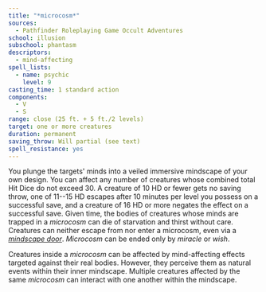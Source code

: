 ```yaml
---
title: "*microcosm*"
sources:
  - Pathfinder Roleplaying Game Occult Adventures
school: illusion
subschool: phantasm
descriptors:
  - mind-affecting
spell_lists:
  - name: psychic
    level: 9
casting_time: 1 standard action
components:
  - V
  - S
range: close (25 ft. + 5 ft./2 levels)
target: one or more creatures
duration: permanent
saving_throw: Will partial (see text)
spell_resistance: yes
---
```


You plunge the targets' minds into a veiled immersive mindscape of your own design. You can affect any number of creatures whose combined total Hit Dice do not exceed 30. A creature of 10 HD or fewer gets no saving throw, one of 11--15 HD escapes after 10 minutes per level you possess on a successful save, and a creature of 16 HD or more negates the effect on a successful save. Given time, the bodies of creatures whose minds are trapped in a *microcosm* can die of starvation and thirst without care. Creatures can neither escape from nor enter a microcosm, even via a [*mindscape door*](/spells/mindscape-door/). *Microcosm* can be ended only by *miracle* or *wish*.

Creatures inside a *microcosm* can be affected by mind-affecting effects targeted against their real bodies. However, they perceive them as natural events within their inner mindscape. Multiple creatures affected by the same *microcosm* can interact with one another within the mindscape.
